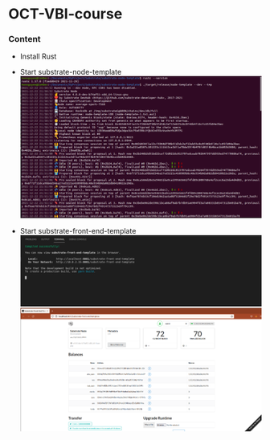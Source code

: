 # OCT-VBI-course

### Content  
- Install Rust 
- Start substrate-node-template  
![image](1_node_template.png)  
    
- Start substrate-front-end-template  
![image](2_start_frontend_template.png)  
![image](3_frontend_template.png)  